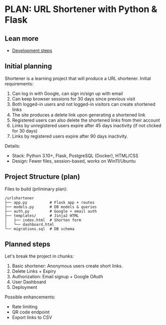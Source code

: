 # PLAN: URL Shortener with Python & Flask 

## Lean more

* [Development steps](./steps_develop.md)

## Initial planning 

Shortener is a learning project that will produce a URL shortener. Initial requirements: 

1. Can log in with Google, can sign in/sign up with email 
2. Can keep browser sessions for 30 days since previous visit 
3. Both logged-in users and not logged-in visitors can create shortened links 
4. The site produces a delete link upon generating a shortened link 
5. Registered users can also delete the shortened links from their account 
6. Links by unregistered users expire after 45 days inactivity (if not clicked for 30 days)
7. Links by registered users expire after 90 days inactivity. 


Details:  
* Stack: Python 3.10+, Flask, PostgreSQL (Docker), HTML/CSS  
* Design: Fewer files, session-based, works on Win11/Ubuntu  

## Project Structure (plan)  

Files to build (prliminary plan): 
```
/urlshortener  
├── app.py          # Flask app + routes  
├── models.py       # DB models & queries  
├── auth.py         # Google + email auth  
├── templates/      # Jinja2 HTML  
│   ├── index.html  # Shorten form  
│   └── dashboard.html  
└── migrations.sql  # DB schema  
```

## Planned steps 

Let's break the project in chunks: 

1. Basic shortener: Anonymous users create short links.
2. Delete Links + Expiry  
3. Authorization: Email signup + Google OAuth
4. User Dashboard  
5. Deployment   

Possible enhancements:  
* Rate limiting 
* QR code endpoint 
* Export links to CSV 

